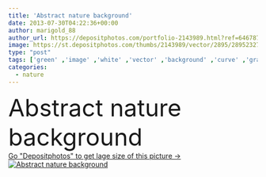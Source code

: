```yaml
---
title: 'Abstract nature background'
date: 2013-07-30T04:22:36+00:00
author: marigold_88
author_url: https://depositphotos.com/portfolio-2143989.html?ref=64678756
image: https://st.depositphotos.com/thumbs/2143989/vector/2895/28952327/api_thumb_450.jpg?forcejpeg=true
type: "post"
tags: ['green' ,'image' ,'white' ,'vector' ,'background' ,'curve' ,'graphic' ,'element' ,'illustration' ,'design' ,'isolated' ,'business' ,'new' ,'art' ,'season' ,'summer' ,'success' ,'nature' ,'spring' ,'drop' ,'fresh' ,'environment' ,'herb' ,'leaf' ,'abstract' ,'plant' ,'floral' ,'flower' ,'health' ,'healthy' ,'life' ,'natural' ,'tree' ,'freshness' ,'card' ,'wave' ,'modern' ,'symbol' ,'concept' ,'swirl' ,'icon' ,'ecology' ,'organic' ,'clean' ,'eco' ,'environmental' ,'recycling' ,'bio' ,'annual' ,'de' ]
categories: 
  - nature
---
```

<div aling="center">
            <font size="60"> Abstract nature background</font>   
</div>
<div>
    <a href='https://st.depositphotos.com/thumbs/2143989/vector/2895/28952327/api_thumb_450.jpg?forcejpeg=true?ref=64678756' target=_blank > Go "Depositphotos" to get lage size of this picture ->
        <img href='https://st.depositphotos.com/thumbs/2143989/vector/2895/28952327/api_thumb_450.jpg?forcejpeg=true?ref=64678756' src='https://st.depositphotos.com/2143989/2895/v/950/depositphotos_28952327-stock-illustration-abstract-nature-background.jpg?forcejpeg=true' alt='Abstract nature background' >
    </a>
</div>
